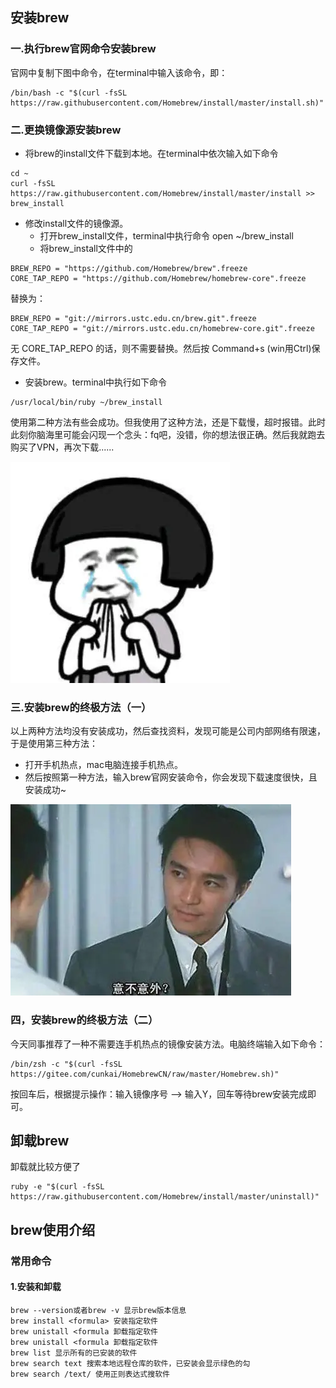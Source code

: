 ## 安装brew
### 一.执行brew官网命令安装brew
官网中复制下图中命令，在terminal中输入该命令，即：
```
/bin/bash -c "$(curl -fsSL https://raw.githubusercontent.com/Homebrew/install/master/install.sh)"
```
### 二.更换镜像源安装brew
* 将brew的install文件下载到本地。在terminal中依次输入如下命令
```
cd ~
curl -fsSL https://raw.githubusercontent.com/Homebrew/install/master/install >> brew_install
```
* 修改install文件的镜像源。
    * 打开brew_install文件，terminal中执行命令 open ~/brew_install
    * 将brew_install文件中的
```
BREW_REPO = "https://github.com/Homebrew/brew".freeze
CORE_TAP_REPO = "https://github.com/Homebrew/homebrew-core".freeze
```
替换为：
```
BREW_REPO = "git://mirrors.ustc.edu.cn/brew.git".freeze
CORE_TAP_REPO = "git://mirrors.ustc.edu.cn/homebrew-core.git".freeze
```
无 CORE_TAP_REPO 的话，则不需要替换。然后按 Command+s (win用Ctrl)保存文件。
* 安装brew。terminal中执行如下命令
```
/usr/local/bin/ruby ~/brew_install
```
使用第二种方法有些会成功。但我使用了这种方法，还是下载慢，超时报错。此时此刻你脑海里可能会闪现一个念头：fq吧，没错，你的想法很正确。然后我就跑去购买了VPN，再次下载......

![](../../../photo/哭泣.jpg)

### 三.安装brew的终极方法（一）
以上两种方法均没有安装成功，然后查找资料，发现可能是公司内部网络有限速，于是使用第三种方法：
* 打开手机热点，mac电脑连接手机热点。
* 然后按照第一种方法，输入brew官网安装命令，你会发现下载速度很快，且安装成功~

![](../../../photo/意不意外？.jpg)

### 四，安装brew的终极方法（二）
今天同事推荐了一种不需要连手机热点的镜像安装方法。电脑终端输入如下命令：
```
/bin/zsh -c "$(curl -fsSL https://gitee.com/cunkai/HomebrewCN/raw/master/Homebrew.sh)"
```
按回车后，根据提示操作：输入镜像序号 --> 输入Y，回车等待brew安装完成即可。

## 卸载brew
卸载就比较方便了
```
ruby -e "$(curl -fsSL https://raw.githubusercontent.com/Homebrew/install/master/uninstall)"

```

## brew使用介绍
### 常用命令
#### 1.安装和卸载
```
brew --version或者brew -v 显示brew版本信息
brew install <formula> 安装指定软件
brew unistall <formula 卸载指定软件
brew unistall <formula 卸载指定软件
brew list 显示所有的已安装的软件
brew search text 搜索本地远程仓库的软件，已安装会显示绿色的勾
brew search /text/ 使用正则表达式搜软件
```